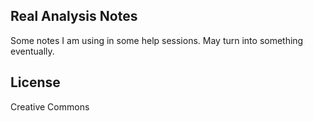 ## Real Analysis Notes

Some notes I am using in some help sessions. May turn into something eventually.

## License

Creative Commons